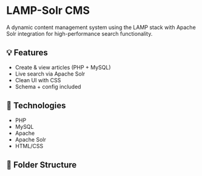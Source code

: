 # LAMP-Solr CMS

A dynamic content management system using the LAMP stack with Apache Solr integration for high-performance search functionality.

## 💡 Features
- Create & view articles (PHP + MySQL)
- Live search via Apache Solr
- Clean UI with CSS
- Schema + config included

## 🔧 Technologies
- PHP
- MySQL
- Apache
- Apache Solr
- HTML/CSS

## 📁 Folder Structure

